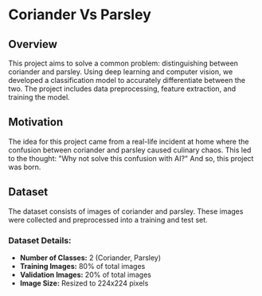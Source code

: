 # Coriander Vs Parsley

## Overview
This project aims to solve a common problem: distinguishing between coriander and parsley. Using deep learning and computer vision, we developed a classification model to accurately differentiate between the two. The project includes data preprocessing, feature extraction, and training the model.

## Motivation
The idea for this project came from a real-life incident at home where the confusion between coriander and parsley caused culinary chaos. This led to the thought: "Why not solve this confusion with AI?" And so, this project was born.

## Dataset
The dataset consists of images of coriander and parsley. These images were collected and preprocessed into a training and test set.
### Dataset Details:
- **Number of Classes:** 2 (Coriander, Parsley)
- **Training Images:** 80% of total images
- **Validation Images:** 20% of total images
- **Image Size:** Resized to 224x224 pixels
